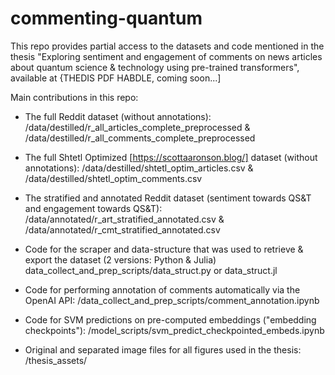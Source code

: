 # commenting-quantum

This repo provides partial access to the datasets and code mentioned in the thesis "Exploring sentiment and engagement of comments on news articles about quantum science & technology using pre-trained transformers", available at {THEDIS PDF HABDLE, coming soon...]

Main contributions in this repo:
- The full Reddit dataset (without annotations):
/data/destilled/r_all_articles_complete_preprocessed & /data/destilled/r_all_comments_complete_preprocessed

- The full Shtetl Optimized [https://scottaaronson.blog/] dataset (without annotations):
/data/destilled/shtetl_optim_articles.csv & /data/destilled/shtetl_optim_comments.csv

- The stratified and annotated Reddit dataset (sentiment towards QS&T and engagement towards QS&T):
/data/annotated/r_art_stratified_annotated.csv & /data/annotated/r_cmt_stratified_annotated.csv

- Code for the scraper and data-structure that was used to retrieve & export the dataset (2 versions: Python & Julia)
data_collect_and_prep_scripts/data_struct.py or data_struct.jl

- Code for performing annotation of comments automatically via the OpenAI API:
/data_collect_and_prep_scripts/comment_annotation.ipynb

- Code for SVM predictions on pre-computed embeddings ("embedding checkpoints"):
/model_scripts/svm_predict_checkpointed_embeds.ipynb

- Original and separated image files for all figures used in the thesis:
/thesis_assets/

